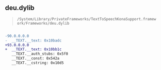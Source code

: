 ## deu.dylib

> `/System/Library/PrivateFrameworks/TextToSpeechKonaSupport.framework/Frameworks/deu.dylib`

```diff

-90.0.0.0.0
-  __TEXT.__text: 0x10badc
+93.0.0.0.0
+  __TEXT.__text: 0x10bb1c
   __TEXT.__auth_stubs: 0x5f0
   __TEXT.__const: 0x542a
   __TEXT.__cstring: 0x10d5

```
